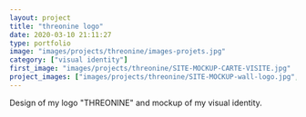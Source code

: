 ```yaml
---
layout: project
title: "threonine logo"
date: 2020-03-10 21:11:27
type: portfolio
image: "images/projects/threonine/images-projets.jpg"
category: ["visual identity"]
first_image: "images/projects/threonine/SITE-MOCKUP-CARTE-VISITE.jpg"
project_images: ["images/projects/threonine/SITE-MOCKUP-wall-logo.jpg", "images/projects/threonine/SITE-Stationery.jpg", "images/projects/threonine/SITE-corporate-identity-mockup.jpg"]
---
```


Design of my logo "THREONINE" and mockup of my visual identity.
